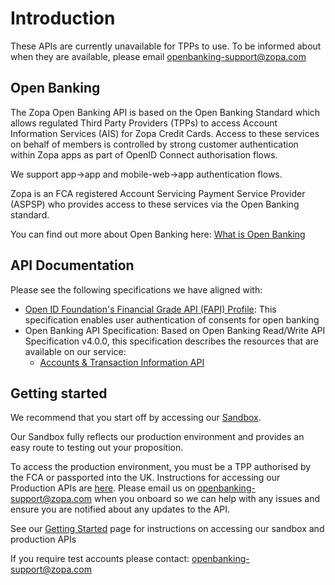 # Introduction

These APIs are currently unavailable for TPPs to use. To be informed about when they are available, please email openbanking-support@zopa.com

## Open Banking

The Zopa Open Banking API is based on the Open Banking Standard which allows regulated Third Party Providers (TPPs) to access Account Information Services (AIS) for Zopa Credit Cards. Access to these services on behalf of members is controlled by strong customer authentication within Zopa apps as part of OpenID Connect authorisation flows.

We support app->app and mobile-web->app authentication flows.

Zopa is an FCA registered Account Servicing Payment Service Provider (ASPSP) who provides access to these services via the Open Banking standard.

You can find out more about Open Banking here: [What is Open Banking](https://www.openbanking.org.uk/customers/what-is-open-banking/)

## API Documentation

Please see the following specifications we have aligned with:

- [Open ID Foundation's Financial Grade API (FAPI) Profile](https://bitbucket.org/openid/fapi/src/master/Financial_API_WD_001.md): This specification enables user authentication of consents for open banking
- Open Banking API Specification: Based on Open Banking Read/Write API Specification v4.0.0, this specification describes the resources that are available on our service:
  - [Accounts & Transaction Information API](../swagger/account-info-openapi.yaml)

## Getting started

We recommend that you start off by accessing our [Sandbox](./docs/40-sandbox.md).

Our Sandbox fully reflects our production environment and provides an easy route to testing out your proposition.

To access the production environment, you must be a TPP authorised by the FCA or passported into the UK. Instructions for accessing our Production APIs are [here](./docs/30-production.md). Please email us on openbanking-support@zopa.com when you onboard so we can help with any issues and ensure you are notified about any updates to the API.

See our [Getting Started](./docs/20-getting-started.md) page for instructions on accessing our sandbox and production APIs

If you require test accounts please contact: openbanking-support@zopa.com
